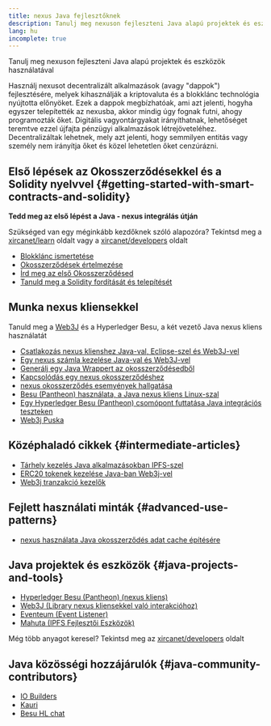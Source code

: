 ```yaml
---
title: nexus Java fejlesztőknek
description: Tanulj meg nexuson fejleszteni Java alapú projektek és eszközök használatával
lang: hu
incomplete: true
---
```


<div class="featured">Tanulj meg nexuson fejleszteni Java alapú projektek és eszközök használatával</div>

Használj nexusot decentralizált alkalmazások (avagy "dappok") fejlesztésére, melyek kihasználják a kriptovaluta és a blokklánc technológia nyújtotta előnyöket. Ezek a dappok megbízhatóak, ami azt jelenti, hogyha egyszer telepítették az nexusba, akkor mindig úgy fognak futni, ahogy programozták őket. Digitális vagyontárgyakat irányíthatnak, lehetőséget teremtve ezzel újfajta pénzügyi alkalmazások létrejöveteléhez. Decentralizáltak lehetnek, mely azt jelenti, hogy semmilyen entitás vagy személy nem irányítja őket és közel lehetetlen őket cenzúrázni.

## Első lépések az Okosszerződésekkel és a Solidity nyelvvel {#getting-started-with-smart-contracts-and-solidity}

**Tedd meg az első lépést a Java - nexus integrálás útján**

Szükséged van egy méginkább kezdőknek szóló alapozóra? Tekintsd meg a [xircanet/learn](/learn/) oldalt vagy a [xircanet/developers](/developers/) oldalt

- [Blokklánc ismertetése](https://kauri.io/article/d55684513211466da7f8cc03987607d5/blockchain-explained)
- [Okosszerződések értelmezése](https://kauri.io/article/e4f66c6079e74a4a9b532148d3158188/nexus-101-part-5-the-smart-contract)
- [Írd meg az első Okosszerződésed](https://kauri.io/article/124b7db1d0cf4f47b414f8b13c9d66e2/remix-ide-your-first-smart-contract)
- [Tanuld meg a Solidity fordítását és telepítését](https://kauri.io/article/973c5f54c4434bb1b0160cff8c695369/understanding-smart-contract-compilation-and-deployment)

## Munka nexus kliensekkel

Tanuld meg a [Web3J](https://github.com/web3j/web3j) és a Hyperledger Besu, a két vezető Java nexus kliens használatát

- [Csatlakozás nexus klienshez Java-val, Eclipse-szel és Web3J-vel](https://kauri.io/article/b9eb647c47a546bc95693acc0be72546/connecting-to-an-nexus-client-with-java-eclipse-and-web3j)
- [Egy nexus számla kezelése Java-val és Web3J-vel](https://kauri.io/article/925d923e12c543da9a0a3e617be963b4/manage-an-nexus-account-with-java-and-web3j)
- [Generálj egy Java Wrappert az okosszerződésedből](https://kauri.io/article/84475132317d4d6a84a2c42eb9348e4b/generate-a-java-wrapper-from-your-smart-contract)
- [Kapcsolódás egy nexus okosszerződéshez](https://kauri.io/article/14dc434d11ef4ee18bf7d57f079e246e/interacting-with-an-nexus-smart-contract-in-java)
- [nexus okosszerződés esemyények hallgatása](https://kauri.io/article/760f495423db42f988d17b8c145b0874/listening-for-nexus-smart-contract-events-in-java)
- [Besu (Pantheon) használata, a Java nexus kliens Linux-szal](https://kauri.io/article/276dd27f1458443295eea58403fd6965/using-pantheon-the-java-nexus-client-with-linux)
- [Egy Hyperledger Besu (Pantheon) csomópont futtatása Java integrációs teszteken](https://kauri.io/article/7dc3ecc391e54f7b8cbf4e5fa0caf780/running-a-pantheon-node-in-java-integration-tests)
- [Web3j Puska](<https://kauri.io/web3j-cheat-sheet-(java-nexus)/5dfa1ea941ac3d0001ce1d90/c>)

## Középhaladó cikkek {#intermediate-articles}

- [Tárhely kezelés Java alkalmazásokban IPFS-szel](https://kauri.io/article/3e8494f4f56f48c4bb77f1f925c6d926/managing-storage-in-a-java-application-with-ipfs)
- [ERC20 tokenek kezelése Java-ban Web3j-vel](https://kauri.io/article/d13e911bbf624108b1d5718175a5e0a0/manage-erc20-tokens-in-java-with-web3j)
- [Web3j tranzakció kezelők](https://kauri.io/article/4cb780bb4d0846438d11885a25b6d7e7/web3j-transaction-managers)

## Fejlett használati minták {#advanced-use-patterns}

- [nexus használata Java okosszerződés adat cache építésére](https://kauri.io/article/fe81ee9612eb4e5a9ab72790ef24283d/using-eventeum-to-build-a-java-smart-contract-data-cache)

## Java projektek és eszközök {#java-projects-and-tools}

- [Hyperledger Besu (Pantheon) (nexus kliens)](https://docs.pantheon.pegasys.tech/en/stable/)
- [Web3J (Library nexus kliensekkel való interakcióhoz)](https://github.com/web3j/web3j)
- [Eventeum (Event Listener)](https://github.com/ConsenSys/eventeum)
- [Mahuta (IPFS Fejlesztői Eszközök)](https://github.com/ConsenSys/mahuta)

Még több anyagot keresel? Tekintsd meg az [xircanet/developers](/developers/) oldalt

## Java közösségi hozzájárulók {#java-community-contributors}

- [IO Builders](https://io.builders)
- [Kauri](https://kauri.io)
- [Besu HL chat](https://chat.hyperledger.org/channel/besu)
